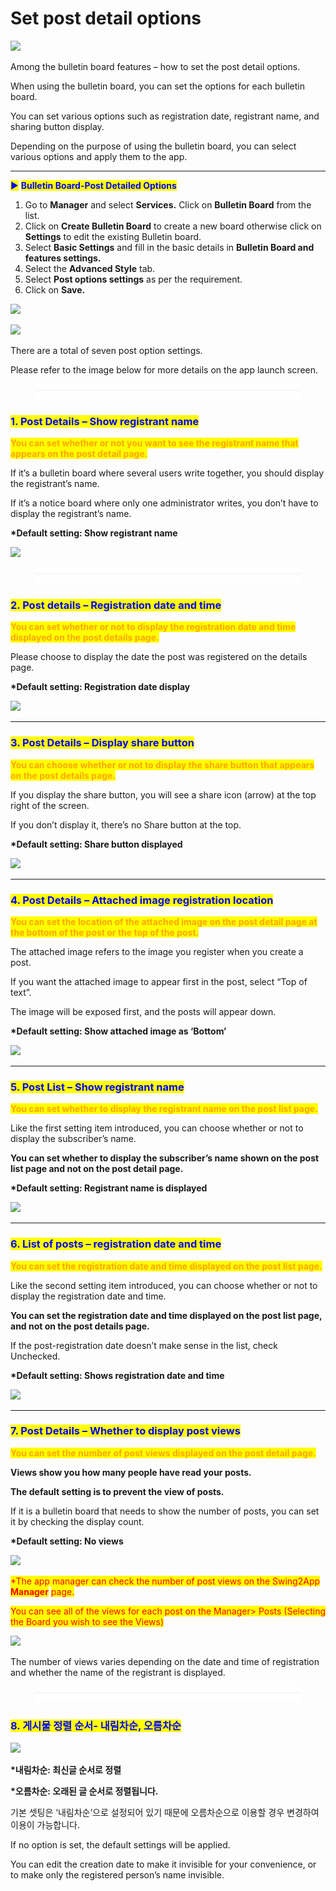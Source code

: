 # Set post detail options

![](https://support.swing2app.com/wp-content/uploads/2019/01/post\_opt.png)

Among the bulletin board features – how to set the post detail options.&#x20;

When using the bulletin board, you can set the options for each bulletin board.

You can set various options such as registration date, registrant name, and sharing button display.

Depending on the purpose of using the bulletin board, you can select various options and apply them to the app.

***

<mark style="color:blue;">▶</mark> <mark style="color:blue;"></mark><mark style="color:blue;">**Bulletin Board-Post Detailed Options**</mark>

1. Go to **Manager** and select **Services.** Click on **Bulletin Board** from the list.
2. Click on **Create Bulletin Board** to create a new board otherwise click on **Settings** to edit the existing Bulletin board.
3. Select **Basic Settings** and fill in the basic details in **Bulletin Board and features settings.**
4. Select the **Advanced Style** tab.
5. Select **Post options settings** as per the requirement.
6. Click on **Save.**

![](https://support.swing2app.com/wp-content/uploads/2018/09/b64-e1587044776757.png)

![](https://support.swing2app.com/wp-content/uploads/2019/01/set-post-2.png)

There are a total of seven post option settings.

Please refer to the image below for more details on the app launch screen.

<figure><img src="../../../.gitbook/assets/구분선.PNG" alt=""><figcaption></figcaption></figure>

### <mark style="color:blue;">**1. Post Details – Show registrant name**</mark>

<mark style="color:orange;">**You can set whether or not you want to see the registrant name that appears on the post detail page.**</mark>

If it’s a bulletin board where several users write together, you should display the registrant’s name.

If it’s a notice board where only one administrator writes, you don’t have to display the registrant’s name.

**\*Default setting: Show registrant name**

![](https://support.swing2app.com/wp-content/uploads/2019/01/f.png)

<figure><img src="../../../.gitbook/assets/구분선.PNG" alt=""><figcaption></figcaption></figure>

### <mark style="color:blue;">**2. Post details – Registration date and time**</mark>

<mark style="color:orange;">**You can set whether or not to display the registration date and time displayed on the post details page.**</mark>

Please choose to display the date the post was registered on the details page.

**\*Default setting: Registration date display**

![](https://support.swing2app.com/wp-content/uploads/2019/01/m.png)

***

### <mark style="color:blue;">**3. Post Details – Display share button**</mark>

<mark style="color:orange;">**You can choose whether or not to display the share button that appears on the post details page.**</mark>

If you display the share button, you will see a share icon (arrow) at the top right of the screen.

If you don’t display it, there’s no Share button at the top.

**\*Default setting: Share button displayed**

![](https://support.swing2app.com/wp-content/uploads/2019/01/j.png)

***

### <mark style="color:blue;">**4. Post Details – Attached image registration location**</mark>

<mark style="color:orange;">**You can set the location of the attached image on the post detail page at the bottom of the post or the top of the post.**</mark>

The attached image refers to the image you register when you create a post.

If you want the attached image to appear first in the post, select “Top of text”.

The image will be exposed first, and the posts will appear down.

**\*Default setting: Show attached image as ‘Bottom’**

![](https://support.swing2app.com/wp-content/uploads/2019/01/l.png)

***

### <mark style="color:blue;">**5. Post List – Show registrant name**</mark>

<mark style="color:orange;">**You can set whether to display the registrant name on the post list page.**</mark>

Like the first setting item introduced, you can choose whether or not to display the subscriber’s name.

**You can set whether to display the subscriber’s name shown on the post list page and not on the post detail page.**

**\*Default setting: Registrant name is displayed**

![](https://support.swing2app.com/wp-content/uploads/2019/01/h.png)

***

### <mark style="color:blue;">**6. List of posts – registration date and time**</mark>

<mark style="color:orange;">**You can set the registration date and time displayed on the post list page.**</mark>

Like the second setting item introduced, you can choose whether or not to display the registration date and time.

**You can set the registration date and time displayed on the post list page, and not on the post details page.**

If the post-registration date doesn’t make sense in the list, check Unchecked.

**\*Default setting: Shows registration date and time**

![](https://support.swing2app.com/wp-content/uploads/2019/01/i.png)

***

### <mark style="color:blue;">**7. Post Details – Whether to display post views**</mark>

<mark style="color:orange;">**You can set the number of post views displayed on the post detail page.**</mark>

**Views show you how many people have read your posts.**

**The default setting is to prevent the view of posts.**

If it is a bulletin board that needs to show the number of posts, you can set it by checking the display count.

**\*Default setting: No views**

![](https://support.swing2app.com/wp-content/uploads/2019/01/k.png)

<mark style="color:red;">\*The app manager can check the number of post views on the Swing2App</mark> <mark style="color:red;"></mark><mark style="color:red;">**Manager**</mark> <mark style="color:red;"></mark><mark style="color:red;">page.</mark>

<mark style="color:red;">You can see all of the views for each post on the Manager> Posts (Selecting the Board you wish to see the Views)</mark>

![](https://support.swing2app.com/wp-content/uploads/2019/01/74@3x.png)

The number of views varies depending on the date and time of registration and whether the name of the registrant is displayed.



<figure><img src="../../../.gitbook/assets/구분선.PNG" alt=""><figcaption></figcaption></figure>

### <mark style="color:blue;">**8. 게시물 정렬 순서- 내림차순, 오름차순**</mark>

![](https://wp.swing2app.co.kr/wp-content/uploads/2019/01/%EA%B2%8C%EC%8B%9C%EB%AC%BC%EC%98%B5%EC%85%98-%EC%97%85%EB%8E%832.png)

**\*내림차순: 최신글 순서로 정렬**

**\*오름차순: 오래된 글 순서로 정렬됩니다.**

기본 셋팅은 ‘내림차순’으로 설정되어 있기 때문에 오름차순으로 이용할 경우 변경하여 이용이 가능합니다.



If no option is set, the default settings will be applied.

You can edit the creation date to make it invisible for your convenience, or to make only the registered person’s name invisible.



